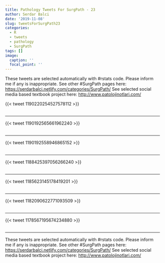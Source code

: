 ```yaml
---
title: Pathology Tweets For SurgPath - 23
author: Serdar Balci
date: '2019-11-08'
slug: tweetsForSurgPath23
categories:
  - R
  - tweets
  - pathology
  - SurgPath
tags: []
image:
  caption: ''
  focal_point: ''
---
```



These tweets are selected automatically with #rstats code. Please inform me if any is inappropriate.
See other #SurgPath pages here: https://serdarbalci.netlify.com/categories/SurgPath/ 
See selected social media based textbook project here: http://www.patolojinotlari.com/

{{< tweet 1190220254527578112 >}}
<br>
<br>
<hr>
{{< tweet 1190192565661962240 >}}
<br>
<br>
<hr>
{{< tweet 1190192558946865152 >}}
<br>
<br>
<hr>
{{< tweet 1188425397056266240 >}}
<br>
<br>
<hr>
{{< tweet 1185623145178419201 >}}
<br>
<br>
<hr>
{{< tweet 1182090622771093509 >}}
<br>
<br>
<hr>
{{< tweet 1178567195674234880 >}}
<br>
<br>
<hr>


These tweets are selected automatically with #rstats code. Please inform me if any is inappropriate.
See other #SurgPath pages here: https://serdarbalci.netlify.com/categories/SurgPath/ 
See selected social media based textbook project here: http://www.patolojinotlari.com/
